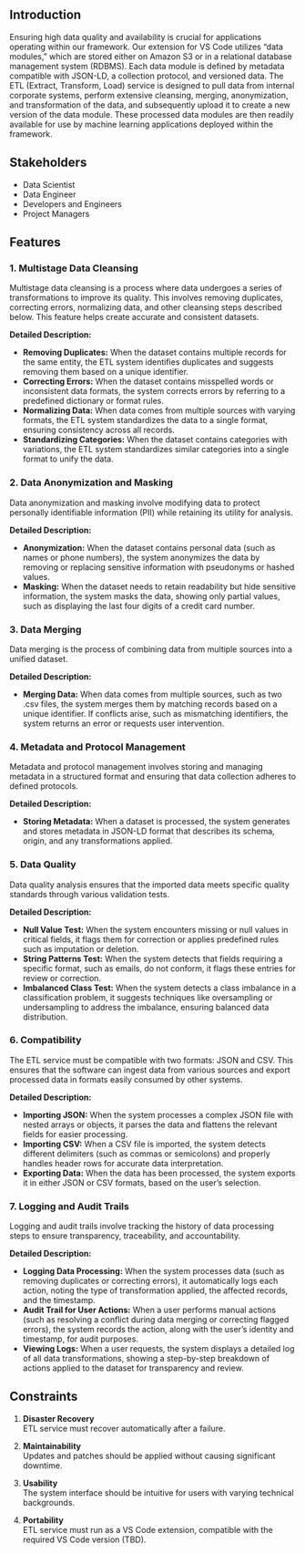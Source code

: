 ## Introduction

Ensuring high data quality and availability is crucial for applications operating within our framework. Our extension for VS Code utilizes “data modules,” which are stored either on Amazon S3 or in a relational database management system (RDBMS). Each data module is defined by metadata compatible with JSON-LD, a collection protocol, and versioned data. The ETL (Extract, Transform, Load) service is designed to pull data from internal corporate systems, perform extensive cleansing, merging, anonymization, and transformation of the data, and subsequently upload it to create a new version of the data module. These processed data modules are then readily available for use by machine learning applications deployed within the framework.

## Stakeholders

* Data Scientist  
* Data Engineer  
* Developers and Engineers  
* Project Managers

## Features

### 1. Multistage Data Cleansing

Multistage data cleansing is a process where data undergoes a series of transformations to improve its quality. This involves removing duplicates, correcting errors, normalizing data, and other cleansing steps described below. This feature helps create accurate and consistent datasets.

**Detailed Description:**

* **Removing Duplicates:** When the dataset contains multiple records for the same entity, the ETL system identifies duplicates and suggests removing them based on a unique identifier.  
* **Correcting Errors:** When the dataset contains misspelled words or inconsistent data formats, the system corrects errors by referring to a predefined dictionary or format rules.  
* **Normalizing Data:** When data comes from multiple sources with varying formats, the ETL system standardizes the data to a single format, ensuring consistency across all records.  
* **Standardizing Categories:** When the dataset contains categories with variations, the ETL system standardizes similar categories into a single format to unify the data.

### 2. Data Anonymization and Masking

Data anonymization and masking involve modifying data to protect personally identifiable information (PII) while retaining its utility for analysis.

**Detailed Description:**

* **Anonymization:** When the dataset contains personal data (such as names or phone numbers), the system anonymizes the data by removing or replacing sensitive information with pseudonyms or hashed values.  
* **Masking:** When the dataset needs to retain readability but hide sensitive information, the system masks the data, showing only partial values, such as displaying the last four digits of a credit card number.  

### 3. Data Merging

Data merging is the process of combining data from multiple sources into a unified dataset.

**Detailed Description:**  

* **Merging Data:** When data comes from multiple sources, such as two .csv files, the system merges them by matching records based on a unique identifier. If conflicts arise, such as mismatching identifiers, the system returns an error or requests user intervention.

### 4. Metadata and Protocol Management

Metadata and protocol management involves storing and managing metadata in a structured format and ensuring that data collection adheres to defined protocols.

**Detailed Description:**

* **Storing Metadata:** When a dataset is processed, the system generates and stores metadata in JSON-LD format that describes its schema, origin, and any transformations applied.  

### 5. Data Quality

Data quality analysis ensures that the imported data meets specific quality standards through various validation tests.

**Detailed Description:**

* **Null Value Test:** When the system encounters missing or null values in critical fields, it flags them for correction or applies predefined rules such as imputation or deletion.  
* **String Patterns Test:** When the system detects that fields requiring a specific format, such as emails, do not conform, it flags these entries for review or correction.  
* **Imbalanced Class Test:** When the system detects a class imbalance in a classification problem, it suggests techniques like oversampling or undersampling to address the imbalance, ensuring balanced data distribution.

### 6. Compatibility

The ETL service must be compatible with two formats: JSON and CSV. This ensures that the software can ingest data from various sources and export processed data in formats easily consumed by other systems.

**Detailed Description:**

* **Importing JSON:** When the system processes a complex JSON file with nested arrays or objects, it parses the data and flattens the relevant fields for easier processing.  
* **Importing CSV:** When a CSV file is imported, the system detects different delimiters (such as commas or semicolons) and properly handles header rows for accurate data interpretation.  
* **Exporting Data:** When the data has been processed, the system exports it in either JSON or CSV formats, based on the user’s selection.

### 7. Logging and Audit Trails

Logging and audit trails involve tracking the history of data processing steps to ensure transparency, traceability, and accountability.

**Detailed Description:**

* **Logging Data Processing:** When the system processes data (such as removing duplicates or correcting errors), it automatically logs each action, noting the type of transformation applied, the affected records, and the timestamp.
* **Audit Trail for User Actions:** When a user performs manual actions (such as resolving a conflict during data merging or correcting flagged errors), the system records the action, along with the user’s identity and timestamp, for audit purposes.
* **Viewing Logs:** When a user requests, the system displays a detailed log of all data transformations, showing a step-by-step breakdown of actions applied to the dataset for transparency and review.

## Constraints

1. **Disaster Recovery**  
   ETL service must recover automatically after a failure.

2. **Maintainability**  
   Updates and patches should be applied without causing significant downtime.

3. **Usability**  
   The system interface should be intuitive for users with varying technical backgrounds.

4. **Portability**  
   ETL service must run as a VS Code extension, compatible with the required VS Code version (TBD).
